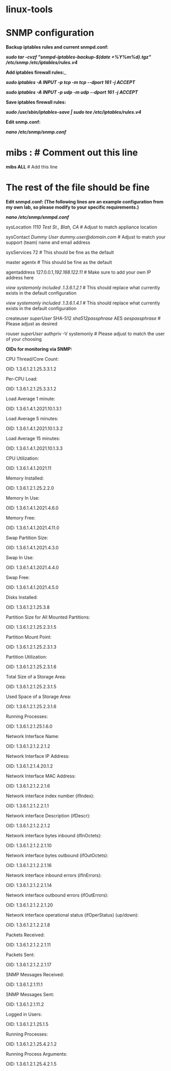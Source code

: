 # linux-tools





# SNMP configuration

**Backup iptables rules and current snmpd.conf:**

**_sudo tar -cvzf "snmpd-iptables-backup-$(date +%Y%m%d).tgz" /etc/snmp /etc/iptables/rules.v4_**





**Add iptables firewall rules:**_

**_sudo iptables -A INPUT -p tcp -m tcp --dport 161 -j ACCEPT_**

**_sudo iptables -A INPUT -p udp -m udp --dport 161 -j ACCEPT_**





**Save iptables firewall rules:**

**_sudo /usr/sbin/iptables-save | sudo tee /etc/iptables/rules.v4_**



**Edit snmp.conf:**

**_nano /etc/snmp/snmp.conf_**

# mibs : # Comment out this line

**mibs ALL** # Add this line

# The rest of the file should be fine



**Edit snmpd.conf: (The following lines are an example configuration from my own lab, so please modify to your specific requirements.)**

**_nano /etc/snmp/snmpd.conf_**

sysLocation    _1110 Test St., Blah, CA_          # Adjust to match appliance location

sysContact     _Dummy User dummy.user@domain.com_ # Adjust to match your support (team) name and email address

sysServices    72                               # This should be fine as the default

master  agentx                                  # This should be fine as the default

agentaddress  127.0.0.1,_192.168.122.11_          # Make sure to add your own IP address here

_view   systemonly  included  .1.3.6.1.2.1_       # This should replace what currently exists in the default configuration

_view   systemonly  included  .1.3.6.1.4.1_       # This should replace what currently exists in the default configuration

createuser _superUser_ SHA-512 _sha512passphrase_ AES _aespassphrase_ # Please adjust as desired

rouser _superUser_ authpriv -V systemonly         # Please adjust to match the user of your choosing





**OIDs for monitoring via SNMP:**

CPU Thread/Core Count: 

OID: 1.3.6.1.2.1.25.3.3.1.2

 

Per-CPU Load: 

OID: 1.3.6.1.2.1.25.3.3.1.2

 

Load Average 1 minute: 

OID: 1.3.6.1.4.1.2021.10.1.3.1

 

Load Average 5 minutes: 

OID: 1.3.6.1.4.1.2021.10.1.3.2

 

Load Average 15 minutes: 

OID: 1.3.6.1.4.1.2021.10.1.3.3

 

CPU Utilization: 

OID: 1.3.6.1.4.1.2021.11

 

Memory Installed: 

OID: 1.3.6.1.2.1.25.2.2.0

 

Memory In Use: 

OID: 1.3.6.1.4.1.2021.4.6.0

 

Memory Free: 

OID: 1.3.6.1.4.1.2021.4.11.0

 

Swap Partition Size: 

OID: 1.3.6.1.4.1.2021.4.3.0

 

Swap In Use:

OID: 1.3.6.1.4.1.2021.4.4.0

 

Swap Free: 

OID: 1.3.6.1.4.1.2021.4.5.0

 

Disks Installed: 

OID: 1.3.6.1.2.1.25.3.8

 

Partition Size for All Mounted Partitions:

OID: 1.3.6.1.2.1.25.2.3.1.5

 

Partition Mount Point: 

OID: 1.3.6.1.2.1.25.2.3.1.3

 

Partition Utilization: 

OID: 1.3.6.1.2.1.25.2.3.1.6

 

Total Size of a Storage Area:

OID: 1.3.6.1.2.1.25.2.3.1.5

 

Used Space of a Storage Area:

OID: 1.3.6.1.2.1.25.2.3.1.6

 

Running Processes: 

OID: 1.3.6.1.2.1.25.1.6.0

 

Network Interface Name: 

OID: 1.3.6.1.2.1.2.2.1.2

 

Network Interface IP Address:

OID: 1.3.6.1.2.1.4.20.1.2

 

Network Interface MAC Address:

OID: 1.3.6.1.2.1.2.2.1.6

 

Network interface index number (ifIndex):

OID: 1.3.6.1.2.1.2.2.1.1

 

Network interface Description (ifDescr):

OID: 1.3.6.1.2.1.2.2.1.2

 

Network interface bytes inbound (ifInOctets):

OID: 1.3.6.1.2.1.2.2.1.10

 

Network interface bytes outbound (ifOutOctets):

OID: 1.3.6.1.2.1.2.2.1.16

 

Network interface inbound errors (ifInErrors):

OID: 1.3.6.1.2.1.2.2.1.14

 

Network interface outbound errors (ifOutErrors):

OID: 1.3.6.1.2.1.2.2.1.20

 

Network interface operational status (ifOperStatus) (up/down):

OID: 1.3.6.1.2.1.2.2.1.8

 

Packets Received: 

OID: 1.3.6.1.2.1.2.2.1.11

 

Packets Sent: 

OID: 1.3.6.1.2.1.2.2.1.17

 

SNMP Messages Received:

OID: 1.3.6.1.2.1.11.1

 

SNMP Messages Sent:

OID: 1.3.6.1.2.1.11.2

 

Logged in Users:

OID:  1.3.6.1.2.1.25.1.5

 

Running Processes:

OID:  1.3.6.1.2.1.25.4.2.1.2

 

Running Process Arguments:

OID:  1.3.6.1.2.1.25.4.2.1.5

